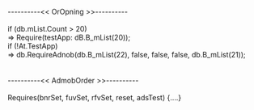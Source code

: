 ----------<< OrOpning >>----------
<br>
<br>if (db.mList.Count > 20)
<br>=> Require(testApp: dB.B_mList(20));
<br>if (!At.TestApp)
<br>=> db.RequireAdnob(db.B_mList(22), false, false, false, db.B_mList(21));
<br>
<br>
<br>----------<< AdmobOrder >>----------
<br>
<br>Requires(bnrSet, fuvSet, rfvSet, reset, adsTest) {....}
